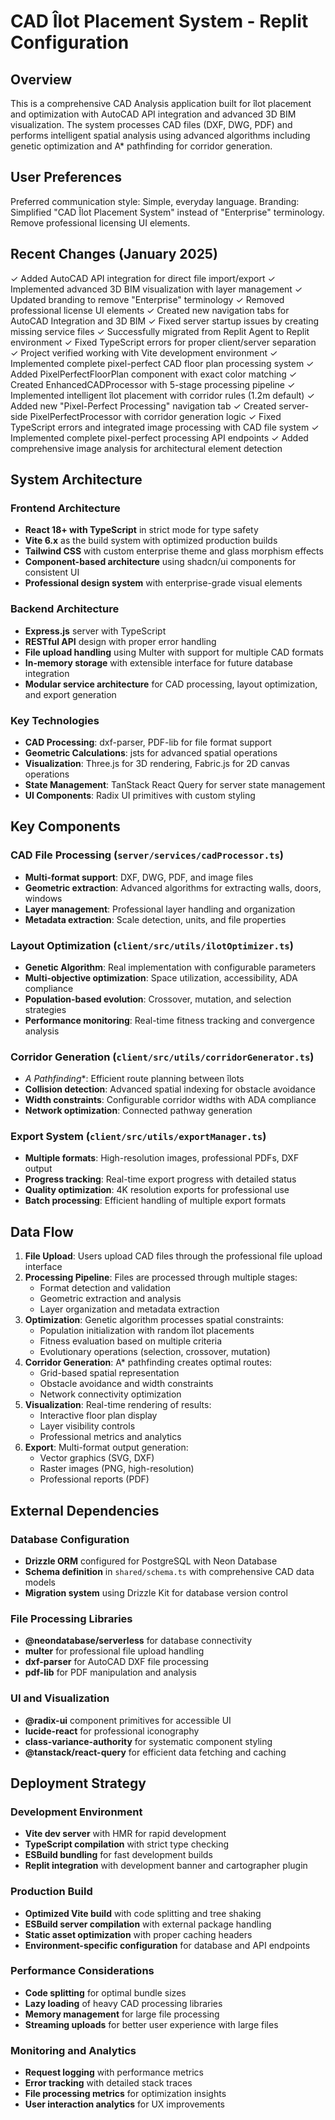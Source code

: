 # CAD Îlot Placement System - Replit Configuration

## Overview

This is a comprehensive CAD Analysis application built for îlot placement and optimization with AutoCAD API integration and advanced 3D BIM visualization. The system processes CAD files (DXF, DWG, PDF) and performs intelligent spatial analysis using advanced algorithms including genetic optimization and A* pathfinding for corridor generation.

## User Preferences

Preferred communication style: Simple, everyday language.
Branding: Simplified "CAD Îlot Placement System" instead of "Enterprise" terminology.
Remove professional licensing UI elements.

## Recent Changes (January 2025)

✓ Added AutoCAD API integration for direct file import/export
✓ Implemented advanced 3D BIM visualization with layer management
✓ Updated branding to remove "Enterprise" terminology
✓ Removed professional license UI elements
✓ Created new navigation tabs for AutoCAD Integration and 3D BIM
✓ Fixed server startup issues by creating missing service files
✓ Successfully migrated from Replit Agent to Replit environment
✓ Fixed TypeScript errors for proper client/server separation
✓ Project verified working with Vite development environment
✓ Implemented complete pixel-perfect CAD floor plan processing system
✓ Added PixelPerfectFloorPlan component with exact color matching
✓ Created EnhancedCADProcessor with 5-stage processing pipeline
✓ Implemented intelligent îlot placement with corridor rules (1.2m default)
✓ Added new "Pixel-Perfect Processing" navigation tab
✓ Created server-side PixelPerfectProcessor with corridor generation logic
✓ Fixed TypeScript errors and integrated image processing with CAD file system
✓ Implemented complete pixel-perfect processing API endpoints
✓ Added comprehensive image analysis for architectural element detection

## System Architecture

### Frontend Architecture
- **React 18+ with TypeScript** in strict mode for type safety
- **Vite 6.x** as the build system with optimized production builds
- **Tailwind CSS** with custom enterprise theme and glass morphism effects
- **Component-based architecture** using shadcn/ui components for consistent UI
- **Professional design system** with enterprise-grade visual elements

### Backend Architecture
- **Express.js** server with TypeScript
- **RESTful API** design with proper error handling
- **File upload handling** using Multer with support for multiple CAD formats
- **In-memory storage** with extensible interface for future database integration
- **Modular service architecture** for CAD processing, layout optimization, and export generation

### Key Technologies
- **CAD Processing**: dxf-parser, PDF-lib for file format support
- **Geometric Calculations**: jsts for advanced spatial operations
- **Visualization**: Three.js for 3D rendering, Fabric.js for 2D canvas operations
- **State Management**: TanStack React Query for server state management
- **UI Components**: Radix UI primitives with custom styling

## Key Components

### CAD File Processing (`server/services/cadProcessor.ts`)
- **Multi-format support**: DXF, DWG, PDF, and image files
- **Geometric extraction**: Advanced algorithms for extracting walls, doors, windows
- **Layer management**: Professional layer handling and organization
- **Metadata extraction**: Scale detection, units, and file properties

### Layout Optimization (`client/src/utils/ilotOptimizer.ts`)
- **Genetic Algorithm**: Real implementation with configurable parameters
- **Multi-objective optimization**: Space utilization, accessibility, ADA compliance
- **Population-based evolution**: Crossover, mutation, and selection strategies
- **Performance monitoring**: Real-time fitness tracking and convergence analysis

### Corridor Generation (`client/src/utils/corridorGenerator.ts`)
- **A* Pathfinding**: Efficient route planning between îlots
- **Collision detection**: Advanced spatial indexing for obstacle avoidance
- **Width constraints**: Configurable corridor widths with ADA compliance
- **Network optimization**: Connected pathway generation

### Export System (`client/src/utils/exportManager.ts`)
- **Multiple formats**: High-resolution images, professional PDFs, DXF output
- **Progress tracking**: Real-time export progress with detailed status
- **Quality optimization**: 4K resolution exports for professional use
- **Batch processing**: Efficient handling of multiple export formats

## Data Flow

1. **File Upload**: Users upload CAD files through the professional file upload interface
2. **Processing Pipeline**: Files are processed through multiple stages:
   - Format detection and validation
   - Geometric extraction and analysis
   - Layer organization and metadata extraction
3. **Optimization**: Genetic algorithm processes spatial constraints:
   - Population initialization with random îlot placements
   - Fitness evaluation based on multiple criteria
   - Evolutionary operations (selection, crossover, mutation)
4. **Corridor Generation**: A* pathfinding creates optimal routes:
   - Grid-based spatial representation
   - Obstacle avoidance and width constraints
   - Network connectivity optimization
5. **Visualization**: Real-time rendering of results:
   - Interactive floor plan display
   - Layer visibility controls
   - Professional metrics and analytics
6. **Export**: Multi-format output generation:
   - Vector graphics (SVG, DXF)
   - Raster images (PNG, high-resolution)
   - Professional reports (PDF)

## External Dependencies

### Database Configuration
- **Drizzle ORM** configured for PostgreSQL with Neon Database
- **Schema definition** in `shared/schema.ts` with comprehensive CAD data models
- **Migration system** using Drizzle Kit for database version control

### File Processing Libraries
- **@neondatabase/serverless** for database connectivity
- **multer** for professional file upload handling
- **dxf-parser** for AutoCAD DXF file processing
- **pdf-lib** for PDF manipulation and analysis

### UI and Visualization
- **@radix-ui** component primitives for accessible UI
- **lucide-react** for professional iconography
- **class-variance-authority** for systematic component styling
- **@tanstack/react-query** for efficient data fetching and caching

## Deployment Strategy

### Development Environment
- **Vite dev server** with HMR for rapid development
- **TypeScript compilation** with strict type checking
- **ESBuild bundling** for fast development builds
- **Replit integration** with development banner and cartographer plugin

### Production Build
- **Optimized Vite build** with code splitting and tree shaking
- **ESBuild server compilation** with external package handling
- **Static asset optimization** with proper caching headers
- **Environment-specific configuration** for database and API endpoints

### Performance Considerations
- **Code splitting** for optimal bundle sizes
- **Lazy loading** of heavy CAD processing libraries
- **Memory management** for large file processing
- **Streaming uploads** for better user experience with large files

### Monitoring and Analytics
- **Request logging** with performance metrics
- **Error tracking** with detailed stack traces
- **File processing metrics** for optimization insights
- **User interaction analytics** for UX improvements